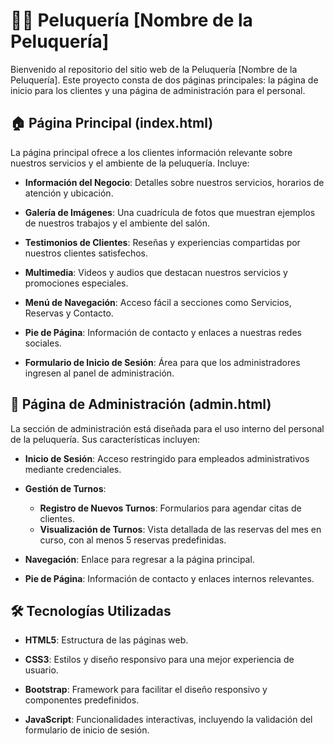 # 💇‍♂️ Peluquería [Nombre de la Peluquería]

Bienvenido al repositorio del sitio web de la Peluquería [Nombre de la Peluquería]. Este proyecto consta de dos páginas principales: la página de inicio para los clientes y una página de administración para el personal.

## 🏠 Página Principal (index.html)

La página principal ofrece a los clientes información relevante sobre nuestros servicios y el ambiente de la peluquería. Incluye:

- **Información del Negocio**: Detalles sobre nuestros servicios, horarios de atención y ubicación.

- **Galería de Imágenes**: Una cuadrícula de fotos que muestran ejemplos de nuestros trabajos y el ambiente del salón.

- **Testimonios de Clientes**: Reseñas y experiencias compartidas por nuestros clientes satisfechos.

- **Multimedia**: Videos y audios que destacan nuestros servicios y promociones especiales.

- **Menú de Navegación**: Acceso fácil a secciones como Servicios, Reservas y Contacto.

- **Pie de Página**: Información de contacto y enlaces a nuestras redes sociales.

- **Formulario de Inicio de Sesión**: Área para que los administradores ingresen al panel de administración.


## 🔐 Página de Administración (admin.html)

La sección de administración está diseñada para el uso interno del personal de la peluquería. Sus características incluyen:

- **Inicio de Sesión**: Acceso restringido para empleados administrativos mediante credenciales.

- **Gestión de Turnos**:
  - **Registro de Nuevos Turnos**: Formularios para agendar citas de clientes.
  - **Visualización de Turnos**: Vista detallada de las reservas del mes en curso, con al menos 5 reservas predefinidas.

- **Navegación**: Enlace para regresar a la página principal.

- **Pie de Página**: Información de contacto y enlaces internos relevantes.

## 🛠️ Tecnologías Utilizadas

- **HTML5**: Estructura de las páginas web.

- **CSS3**: Estilos y diseño responsivo para una mejor experiencia de usuario.

- **Bootstrap**: Framework para facilitar el diseño responsivo y componentes predefinidos.

- **JavaScript**: Funcionalidades interactivas, incluyendo la validación del formulario de inicio de sesión.
